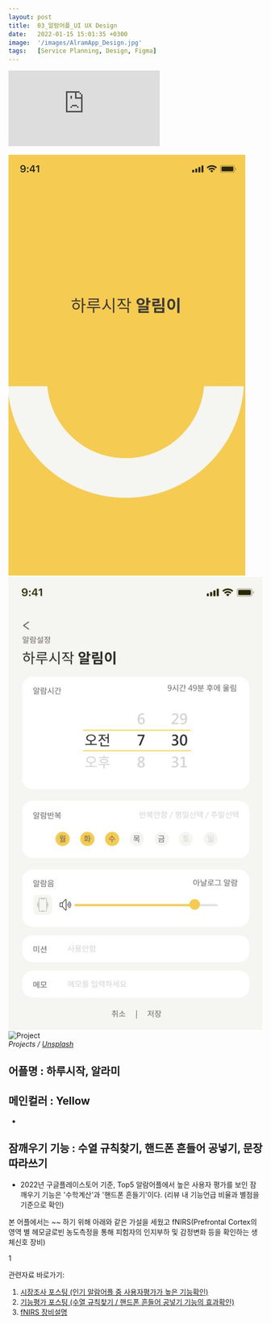 ```yaml
---
layout: post
title:  03_알람어플_UI UX Design
date:   2022-01-15 15:01:35 +0300
image:  '/images/AlramApp_Design.jpg'
tags:   [Service Planning, Design, Figma]
---
```



<!--작업물 영상!-->
<p><iframe src="https://www.youtube.com/embed/RpW-rzw1kx8" frameborder="0" allowfullscreen></iframe></p>
<!--작업물 세부 이미지!-->
<div class="gallery-box">
  <div class="gallery">
    <img src="/images/Posting/AlramApp/04.JPG" alt="Project">
    <img src="/images/Posting/AlramApp/03.JPG" alt="Project">
    <img src="/images/Posting/AlramApp/.JPG" alt="Project">
  </div>
  <em>Projects / <a href="https://unsplash.com/" target="_blank">Unsplash</a></em>
</div>


## 어플명 : 하루시작, 알라미
## 메인컬러 : Yellow
- 
## 잠깨우기 기능 : 수열 규칙찾기, 핸드폰 흔들어 공넣기, 문장 따라쓰기
- 2022년 구글플레이스토어 기준, Top5 알람어플에서 높은 사용자 평가를 보인 잠깨우기 기능은 '수학계산'과 '핸드폰 흔들기'이다. (리뷰 내 기능언급 비율과 별점을 기준으로 확인) 

본 어플에서는 ~~ 하기 위해 아래와 같은 가설을 세웠고 fNIRS(Prefrontal Cortex의 영역 별 헤모글로빈 농도측정을 통해 피험자의 인지부하 및 감정변화 등을 확인하는 생체신호 장비)

1 

관련자료 바로가기: 
1. [시장조사 포스팅 (인기 알람어플 중 사용자평가가 높은 기능확인)](https://hongdaye71.github.io/blog/alram-mobile-app-research)
2. [기능평가 포스팅 (수열 규칙찾기 / 핸드폰 흔들어 공넣기 기능의 효과확인)](https://hongdaye71.github.io/blog/alram-mobile-app-serviceplanning)
3. [fNIRS 장비설명](https://hongdaye71.github.io/blog/fnirs)


<!--
Test Color : 
Red(Exciting)
yellow(Playful)
Blue(선호되는 컬러니까 테스트 / red,yellow랑 비교용)

논문 : the colors of emotion’ 
https://anthrosource.onlinelibrary.wiley.com/doi/pdf/10.1525/ae.1974.1.1.02a00030
 -->